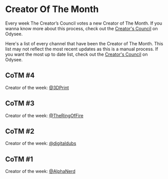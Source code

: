 # Creator Of The Month
Every week The Creator’s Council votes a new Creator of The Month. If you wanna know more about this process, check out the [Creator's Council](https://odysee.com/@cc:c4) on Odysee.

Here's a list of every channel that have been the Creator of The Month.
This list may not reflect the most recent updates as this is a manual process. If you want the most up to date list, check out the [Creator's Council](https://odysee.com/@cc:c4) on Odysee.

## CoTM #4
Creator of the week: [@3DPrint](https://odysee.com/@cc:c4/cotm04:6)
## CoTM #3
Creator of the week: [@TheRingOfFire](https://odysee.com/@cc:c4/cotm03:e)
## CoTM #2
Creator of the week: [@digitaldubs](https://odysee.com/@cc:c4/cotm02:3)
## CoTM #1
Creator of the week: [@AlphaNerd](https://odysee.com/@cc:c4/cotm01:4)
